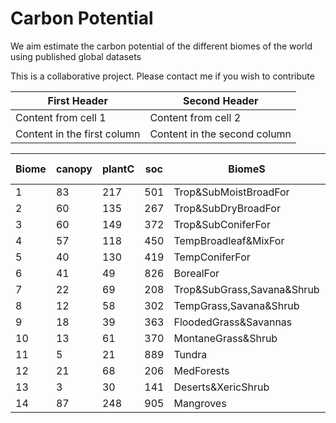 # Carbon Potential
We aim estimate the carbon potential of the different biomes of the world using published global datasets

This is a collaborative project. Please contact me if you wish to contribute 

First Header | Second Header
------------ | -------------
Content from cell 1 | Content from cell 2
Content in the first column | Content in the second column




Biome|canopy|plantC|soc|BiomeS| Bastin2019 Area (Mha)|CurSOC|PlantDraw|SoilDraw
---- | -----|------|---|------|-------------------|------|---------|--------
 1|83|217|501|Trop&SubMoistBroadFor|82|6.28|17794|40567.04
 2|60|135|267|Trop&SubDryBroadFor|19|0.48|2565|5063.88
 3|60|149|372|Trop&SubConiferFor|6.8|0.14|1013.2|2528.648
 4|57|118|450|TempBroadleaf&MixFor|123.5|5.85|14573|54852.525
 5|40|130|419|TempConiferFor|39|1.94|5070|16265.34
 6|41|49|826|BorealFor|284.7|23.86|13950.3|228369.258
 7|22|69|208|Trop&SubGrass,Savana&Shrub|166.2|2.27|11467.8|34192.326
 8|12|58|302|TempGrass,Savana&Shrub|92.4|3.7|5359.2|27562.92
 9|18|39|363|FloodedGrass&Savannas|8.3|0.33|323.7|3010.161
 10|13|61|370|MontaneGrass&Shrub|18.4|1.39|1122.4|6782.424
 11|5|21|889|Tundra|110.9|16.54|2328.9|96755.814
 12|21|68|206|MedForests|18.5|0.54|1258|3801.01
 13|3|30|141|Deserts&XericShrub|73.7|2.09|2211|10237.667
 14|87|248|905|Mangroves|2.1|0.21|520.8|1900.059
